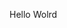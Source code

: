 Hello Wolrd

































































































































































